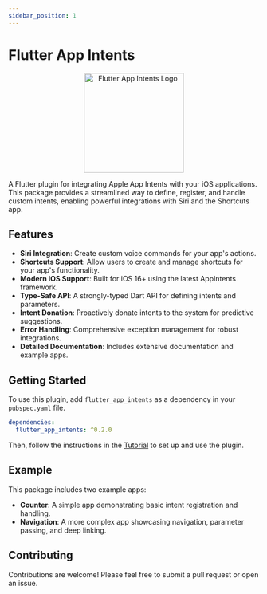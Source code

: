 ```yaml
---
sidebar_position: 1
---
```


# Flutter App Intents

<p align="center">
  <img src="/img/logo.png" alt="Flutter App Intents Logo" width="200" height="200" />
</p>

A Flutter plugin for integrating Apple App Intents with your iOS applications. This package provides a streamlined way to define, register, and handle custom intents, enabling powerful integrations with Siri and the Shortcuts app.

## Features

- **Siri Integration**: Create custom voice commands for your app's actions.
- **Shortcuts Support**: Allow users to create and manage shortcuts for your app's functionality.
- **Modern iOS Support**: Built for iOS 16+ using the latest AppIntents framework.
- **Type-Safe API**: A strongly-typed Dart API for defining intents and parameters.
- **Intent Donation**: Proactively donate intents to the system for predictive suggestions.
- **Error Handling**: Comprehensive exception management for robust integrations.
- **Detailed Documentation**: Includes extensive documentation and example apps.

## Getting Started

To use this plugin, add `flutter_app_intents` as a dependency in your `pubspec.yaml` file.

```yaml
dependencies:
  flutter_app_intents: ^0.2.0
```

Then, follow the instructions in the [Tutorial](tutorial) to set up and use the plugin.

## Example

This package includes two example apps:
- **Counter**: A simple app demonstrating basic intent registration and handling.
- **Navigation**: A more complex app showcasing navigation, parameter passing, and deep linking.

## Contributing

Contributions are welcome! Please feel free to submit a pull request or open an issue.
